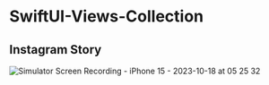 # SwiftUI-Views-Collection

## Instagram Story
![Simulator Screen Recording - iPhone 15 - 2023-10-18 at 05 25 32](https://github.com/viennarzc/SwiftUI-Views-Collection/assets/10010249/ea26c91c-0f23-49a2-b7e9-36d72b2f97d1)
